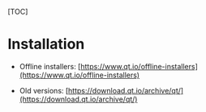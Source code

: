 [TOC]

# Installation

- Offline installers: [https://www.qt.io/offline-installers](https://www.qt.io/offline-installers)

- Old versions: [https://download.qt.io/archive/qt/](https://download.qt.io/archive/qt/)